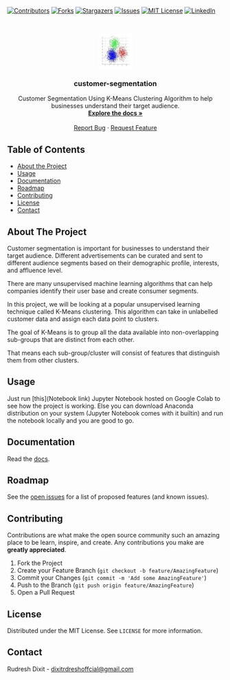 [![Contributors][contributors-shield]][contributors-url]
[![Forks][forks-shield]][forks-url]
[![Stargazers][stars-shield]][stars-url]
[![Issues][issues-shield]][issues-url]
[![MIT License][license-shield]][license-url]
[![LinkedIn][linkedin-shield]][linkedin-url]



<!-- PROJECT LOGO -->
<br />
<p align="center">
  <a href="https://github.com/shie-ld/customer-segmentation">
    <img src="images/logo.jpeg" alt="Logo" width="80" height="80">
  </a>

  <h3 align="center">customer-segmentation</h3>

  <p align="center">
    Customer Segmentation Using K-Means Clustering Algorithm to help businesses understand their target audience.
    <br />
    <a href="https://github.com/shie-ld/customer-segmentation/docs/docs.md"><strong>Explore the docs »</strong></a>
    <br />
    <br />
    <a href="https://github.com/shie-ld/customer-segmentation/issues">Report Bug</a>
    ·
    <a href="https://github.com/shie-ld/customer-segmentation/issues">Request Feature</a>
  </p>
</p>



<!-- TABLE OF CONTENTS -->
## Table of Contents

* [About the Project](#about-the-project)
* [Usage](#usage)
* [Documentation](#documentation)
* [Roadmap](#roadmap)
* [Contributing](#contributing)
* [License](#license)
* [Contact](#contact)



<!-- ABOUT THE PROJECT -->
## About The Project

Customer segmentation is important for businesses to understand their target audience. Different advertisements can be curated and sent to different audience segments based on their demographic profile, interests, and affluence level.

There are many unsupervised machine learning algorithms that can help companies identify their user base and create consumer segments.

In this project, we will be looking at a popular unsupervised learning technique called K-Means clustering. This algorithm can take in unlabelled customer data and assign each data point to clusters.

The goal of K-Means is to group all the data available into non-overlapping sub-groups that are distinct from each other.

That means each sub-group/cluster will consist of features that distinguish them from other clusters.



<!-- USAGE EXAMPLES -->
## Usage

Just run [this](Notebook link) Jupyter Notebook hosted on Google Colab to see how the project is working. Else you can download Anaconda distribution on your system (Jupyter Notebook comes with it builtin) and run the notebook locally and you are good to go.


<!-- DOCUMENTATION -->
## Documentation

Read the [docs](./docs/docs.md).

<!-- ROADMAP -->
## Roadmap

See the [open issues](https://github.com/shie-ld/customer-segmentation/issues) for a list of proposed features (and known issues).



<!-- CONTRIBUTING -->
## Contributing

Contributions are what make the open source community such an amazing place to be learn, inspire, and create. Any contributions you make are **greatly appreciated**.

1. Fork the Project
2. Create your Feature Branch (`git checkout -b feature/AmazingFeature`)
3. Commit your Changes (`git commit -m 'Add some AmazingFeature'`)
4. Push to the Branch (`git push origin feature/AmazingFeature`)
5. Open a Pull Request



<!-- LICENSE -->
## License

Distributed under the MIT License. See `LICENSE` for more information.



<!-- CONTACT -->
## Contact

Rudresh Dixit - dixitrdreshoffcial@gmail.com






<!-- MARKDOWN LINKS & IMAGES -->
<!-- https://www.markdownguide.org/basic-syntax/#reference-style-links -->
[contributors-shield]: https://img.shields.io/github/contributors/shie-ld/customer-segmentation.svg?style=flat-square
[contributors-url]: https://github.com/shie-ld/customer-segmentation/graphs/contributors
[forks-shield]: https://img.shields.io/github/forks/shie-ld/customer-segmentation.svg?style=flat-square
[forks-url]: https://github.com/shie-ld/customer-segmentation/network/members
[stars-shield]: https://img.shields.io/github/stars/shie-ld/customer-segmentation.svg?style=flat-square
[stars-url]: https://github.com/shie-ld/customer-segmentation/stargazers
[issues-shield]: https://img.shields.io/github/issues/shie-ld/customer-segmentation.svg?style=flat-square
[issues-url]: https://github.com/shie-ld/customer-segmentation/issues
[license-shield]: https://img.shields.io/github/license/shie-ld/customer-segmentation.svg?style=flat-square
[license-url]: https://github.com/shie-ld/customer-segmentation/blob/master/LICENSE.txt
[linkedin-shield]: https://img.shields.io/badge/-LinkedIn-black.svg?style=flat-square&logo=linkedin&colorB=555
[linkedin-url]: https://linkedin.com/in/rudresh-dixit-11a15618a/

